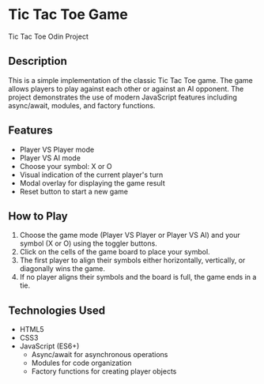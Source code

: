 # Tic Tac Toe Game
Tic Tac Toe Odin Project

## Description
This is a simple implementation of the classic Tic Tac Toe game. The game allows players to play against each other or against an AI opponent. The project demonstrates the use of modern JavaScript features including async/await, modules, and factory functions.

## Features
- Player VS Player mode
- Player VS AI mode
- Choose your symbol: X or O
- Visual indication of the current player's turn
- Modal overlay for displaying the game result
- Reset button to start a new game

## How to Play
1. Choose the game mode (Player VS Player or Player VS AI) and your symbol (X or O) using the toggler buttons.
2. Click on the cells of the game board to place your symbol.
3. The first player to align their symbols either horizontally, vertically, or diagonally wins the game.
4. If no player aligns their symbols and the board is full, the game ends in a tie.

## Technologies Used
- HTML5
- CSS3
- JavaScript (ES6+)
  - Async/await for asynchronous operations
  - Modules for code organization
  - Factory functions for creating player objects
